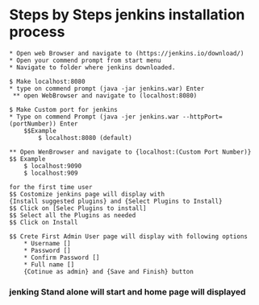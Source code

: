# Steps by Steps jenkins installation process
	
	* Open web Browser and navigate to (https://jenkins.io/download/)
	* Open your commend prompt from start menu
	* Navigate to folder where jenkins downloaded.
	
	$ Make localhost:8080
	* type on commend prompt (java -jar jenkins.war) Enter
	 ** open WebBrowser and navigate to (localhost:8080) 
	
	$ Make Custom port for jenkins 
	* Type on commend Prompt (java -jer jenkins.war --httpPort=(portNumber)) Enter
		$$Example
			$ localhost:8080 (default)

	** Open WenBrowser and navigate to {localhost:(Custom Port Number)}
	$$ Example
		$ localhost:9090
		$ localhost:909

	for the first time user
	$$ Costomize jenkins page will display with
	{Install suggested plugins} and {Select Plugins to Install}
	$$ Click on [Selec Plugins to install]
	$$ Select all the Plugins as needed 
	$$ Click on Install

	$$ Crete First Admin User page will display with following options
		* Username []
		* Password []
		* Confirm Password []
		* Full name []
		{Cotinue as admin} and {Save and Finish} button


### jenking Stand alone will start and home page will displayed ###